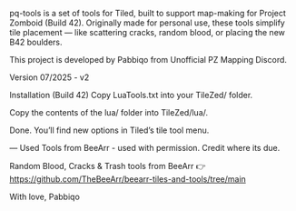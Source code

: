 pq-tools is a set of tools for Tiled, built to support map-making for Project Zomboid (Build 42).
Originally made for personal use, these tools simplify tile placement — like scattering cracks, random blood, or placing the new B42 boulders.

This project is developed by Pabbiqo from Unofficial PZ Mapping Discord.

Version 07/2025 - v2

Installation (Build 42)
Copy LuaTools.txt into your TileZed/ folder.

Copy the contents of the lua/ folder into TileZed/lua/.

Done. You’ll find new options in Tiled’s tile tool menu.

—
Used Tools from BeeArr - used with permission. Credit where its due.

Random Blood, Cracks & Trash tools from BeeArr
👉 https://github.com/TheBeeArr/beearr-tiles-and-tools/tree/main

With love,
Pabbiqo
